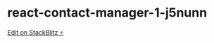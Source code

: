 # react-contact-manager-1-j5nunn

[Edit on StackBlitz ⚡️](https://stackblitz.com/edit/react-contact-manager-1-j5nunn)